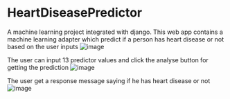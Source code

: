 # HeartDiseasePredictor
A machine learning project integrated with django.
This web app contains a machine learning adapter which predict if a person has heart disease or not based on the user inputs
![image](https://user-images.githubusercontent.com/52347258/115506303-57668f80-a298-11eb-9408-93722782fcd0.png)

The user can input 13 predictor values and click the analyse button for getting the prediction
![image](https://user-images.githubusercontent.com/52347258/115506391-6d745000-a298-11eb-80e5-daf57d04c4b7.png)

The user get a response message saying if he has heart disease or not
![image](https://user-images.githubusercontent.com/52347258/115506692-c8a64280-a298-11eb-83f2-bc7964ce986f.png)


